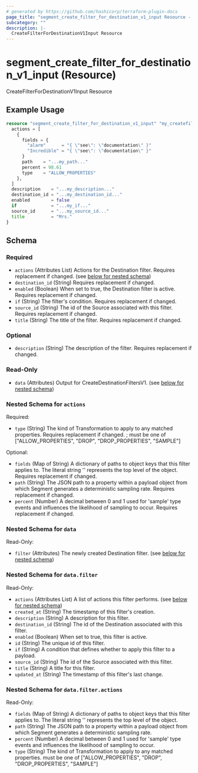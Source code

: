 ```yaml
---
# generated by https://github.com/hashicorp/terraform-plugin-docs
page_title: "segment_create_filter_for_destination_v1_input Resource - repo"
subcategory: ""
description: |-
  CreateFilterForDestinationV1Input Resource
---
```


# segment_create_filter_for_destination_v1_input (Resource)

CreateFilterForDestinationV1Input Resource

## Example Usage

```terraform
resource "segment_create_filter_for_destination_v1_input" "my_createfilterfordestinationv1input" {
  actions = [
    {
      fields = {
        "alarm"      = "{ \"see\": \"documentation\" }"
        "Incredible" = "{ \"see\": \"documentation\" }"
      }
      path    = "...my_path..."
      percent = 98.61
      type    = "ALLOW_PROPERTIES"
    },
  ]
  description    = "...my_description..."
  destination_id = "...my_destination_id..."
  enabled        = false
  if             = "...my_if..."
  source_id      = "...my_source_id..."
  title          = "Mrs."
}
```

<!-- schema generated by tfplugindocs -->
## Schema

### Required

- `actions` (Attributes List) Actions for the Destination filter. Requires replacement if changed. (see [below for nested schema](#nestedatt--actions))
- `destination_id` (String) Requires replacement if changed.
- `enabled` (Boolean) When set to true, the Destination filter is active. Requires replacement if changed.
- `if` (String) The filter's condition. Requires replacement if changed.
- `source_id` (String) The id of the Source associated with this filter. Requires replacement if changed.
- `title` (String) The title of the filter. Requires replacement if changed.

### Optional

- `description` (String) The description of the filter. Requires replacement if changed.

### Read-Only

- `data` (Attributes) Output for CreateDestinationFiltersV1. (see [below for nested schema](#nestedatt--data))

<a id="nestedatt--actions"></a>
### Nested Schema for `actions`

Required:

- `type` (String) The kind of Transformation to apply to any matched properties. Requires replacement if changed. ; must be one of ["ALLOW_PROPERTIES", "DROP", "DROP_PROPERTIES", "SAMPLE"]

Optional:

- `fields` (Map of String) A dictionary of paths to object keys that this filter applies to.
  The literal string '' represents the top level of the object.
Requires replacement if changed.
- `path` (String) The JSON path to a property within a payload object from which Segment generates a deterministic
sampling rate.
Requires replacement if changed.
- `percent` (Number) A decimal between 0 and 1 used for 'sample' type events and
influences the likelihood of sampling to occur.
Requires replacement if changed.


<a id="nestedatt--data"></a>
### Nested Schema for `data`

Read-Only:

- `filter` (Attributes) The newly created Destination filter. (see [below for nested schema](#nestedatt--data--filter))

<a id="nestedatt--data--filter"></a>
### Nested Schema for `data.filter`

Read-Only:

- `actions` (Attributes List) A list of actions this filter performs. (see [below for nested schema](#nestedatt--data--filter--actions))
- `created_at` (String) The timestamp of this filter's creation.
- `description` (String) A description for this filter.
- `destination_id` (String) The id of the Destination associated with this filter.
- `enabled` (Boolean) When set to true, this filter is active.
- `id` (String) The unique id of this filter.
- `if` (String) A condition that defines whether to apply this filter to a payload.
- `source_id` (String) The id of the Source associated with this filter.
- `title` (String) A title for this filter.
- `updated_at` (String) The timestamp of this filter's last change.

<a id="nestedatt--data--filter--actions"></a>
### Nested Schema for `data.filter.actions`

Read-Only:

- `fields` (Map of String) A dictionary of paths to object keys that this filter applies to.
  The literal string '' represents the top level of the object.
- `path` (String) The JSON path to a property within a payload object from which Segment generates a deterministic
sampling rate.
- `percent` (Number) A decimal between 0 and 1 used for 'sample' type events and
influences the likelihood of sampling to occur.
- `type` (String) The kind of Transformation to apply to any matched properties. must be one of ["ALLOW_PROPERTIES", "DROP", "DROP_PROPERTIES", "SAMPLE"]


